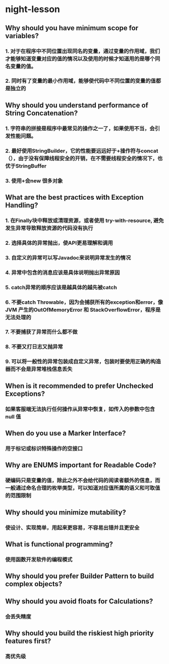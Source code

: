 # night-lesson

## Why should you have minimum scope for variables?
### 1. 对于在程序中不同位置出现同名的变量，通过变量的作用域，我们才能够知道变量对应的值的情况以及使用的时候才知道用的是哪个同名变量的值。
### 2. 同时有了变量的最小作用域，能够使代码中不同位置的变量的值都是独立的


## Why should you understand performance of String Concatenation?
### 1. 字符串的拼接是程序中最常见的操作之一了，如果使用不当，会引发性能问题。
### 2. 最好使用StringBuilder，它的性能要远远好于+操作符与concat（），由于没有保障线程安全的开销，在不需要线程安全的情况下，也优于StringBuffer
### 3. 使用+会new 很多对象

## What are the best practices with Exception Handling?
### 1. 在Finally块中释放或清理资源，或者使用 try-with-resource, 避免发生异常导致释放资源的代码没有执行
### 2. 选择具体的异常抛出，使API更易理解和调用
### 3. 自定义的异常可以写Javadoc来说明异常发生的情况
### 4. 异常中包含的消息应该是具体说明抛出异常原因
### 5. catch异常的顺序应该是越具体的越先被catch
### 6. 不要catch Throwable，因为会捕获所有的exception和error，像JVM 产生的OutOfMemoryError 和 StackOverflowError，程序是无法处理的
### 7. 不要捕获了异常而什么都不做
### 8. 不要又打日志又抛异常
### 9. 可以将一般性的异常包装成自定义异常，包装时要使用正确的构造器而不会是异常堆栈信息丢失

## When is it recommended to prefer Unchecked Exceptions?
### 如果客服端无法执行任何操作从异常中恢复，如传入的参数中包含 null 值

## When do you use a Marker Interface?
### 用于标记或标识特殊操作的空接口

## Why are ENUMS important for Readable Code?
### 硬编码只是变量的值，除此之外不会给代码的阅读者额外的信息，而一般通过命名合理的枚举类型，可以知道对应值所属的语义和可取值的范围限制

## Why should you minimize mutability?
### 使设计、实现简单，用起来更容易，不容易出错并且更安全

## What is functional programming?
### 使用函数开发软件的编程模式

## Why should you prefer Builder Pattern to build complex objects?

## Why should you avoid floats for Calculations?
### 会丢失精度

## Why should you build the riskiest high priority features first?
### 高优先级
